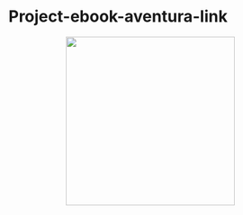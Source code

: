 # Project-ebook-aventura-link

<p align="center">
    <img width="300" src=".github/assets/aventura-link2.png">
</p>
